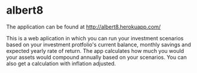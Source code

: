 # albert8

The application can be found at http://albert8.herokuapp.com/

This is a web aplication in which you can run your investment scenarios based on your investment protfolio's current balance, monthly savings and expected yearly rate of return. The app calculates how much you would your assets would compound annually based on your scenarios. You can also get a calculation with inflation adjusted.

